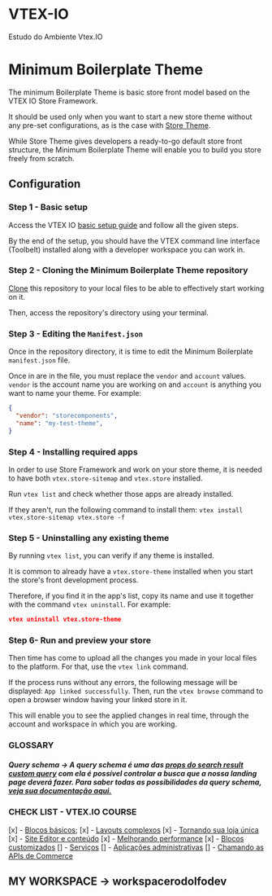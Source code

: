 # VTEX-IO
Estudo do Ambiente Vtex.IO 

# Minimum Boilerplate Theme

The minimum Boilerplate Theme is basic store front model based on the VTEX IO Store Framework.

It should be used only when you want to start a new store theme without any pre-set configurations, as is the case with [Store Theme](https://github.com/vtex-apps/store-theme). 

While Store Theme gives developers a ready-to-go default store front structure, the Minimum Boilerplate Theme will enable you to build you store freely from scratch.

## Configuration

### Step 1 -  Basic setup

Access the VTEX IO [basic setup guide](https://vtex.io/docs/getting-started/build-stores-with-store-framework/2) and follow all the given steps. 

By the end of the setup, you should have the VTEX command line interface (Toolbelt) installed along with a developer workspace you can work in.

### Step 2 - Cloning the Minimum Boilerplate Theme repository

[Clone](https://help.github.com/en/github/creating-cloning-and-archiving-repositories/cloning-a-repository) this repository to your local files to be able to effectively start working on it.

Then, access the repository's directory using your terminal. 

### Step 3 - Editing the `Manifest.json`

Once in the repository directory, it is time to edit the Minimum Boilerplate `manifest.json` file. 

Once in are in the file, you must replace the `vendor` and `account` values. `vendor` is the account name you are working on and `account` is anything you want to name your theme. For example:

```json
{
  "vendor": "storecomponents",
  "name": "my-test-theme",
}
```

### Step 4 -  Installing required apps

In order to use Store Framework and work on your store theme, it is needed to have both `vtex.store-sitemap` and `vtex.store` installed.

Run  `vtex list`  and check whether those apps are already installed. 

If they aren't, run the following command to install them: `vtex install vtex.store-sitemap vtex.store -f`

### Step 5 -  Uninstalling any existing theme

By running `vtex list`,  you can verify if any theme is installed.

It is common to already have a `vtex.store-theme`  installed when you start the store's front development process. 

Therefore, if you find it in the app's list, copy its name and use it together with the command `vtex uninstall`. For example:

```json
vtex uninstall vtex.store-theme
```

### Step 6- Run and preview your store

Then time has come to upload all the changes you made in your local files to the platform. For that, use the `vtex link` command. 

If the process runs without any errors, the following message will be displayed: `App linked successfully`. Then, run the `vtex browse` command to open a browser window having your linked store in it.

This will enable you to see the applied changes in real time, through the account and workspace in which you are working.


### GLOSSARY

##### Query schema -> A query schema é uma das [props do search result custom query](https://developers.vtex.com/vtex-developer-docs/docs/vtex-search-result) com ela é possível controlar a busca que a nossa landing page deverá fazer. Para saber todas as possibilidades da query schema, [veja sua documentação aqui.](https://developers.vtex.com/vtex-developer-docs/docs/vtex-search-result#step-3---defining-how-the-search-query-data-should-be-fetched)


### CHECK LIST -  VTEX.IO COURSE

[x] - [Blocos básicos](https://learn.vtex.com/docs/course-basic-blocks-lang-pt);
[x] - [Layouts complexos](https://learn.vtex.com/docs/course-layout-blocks-lang-pt)
[x] - [Tornando sua loja única](https://learn.vtex.com/docs/course-styles-course-lang-pt)
[x] - [Site Editor e conteúdo](https://learn.vtex.com/docs/course-content-workflow-lang-pt)
[x] - [Melhorando performance](https://learn.vtex.com/docs/course-store-performance-lang-pt)
[x] - [Blocos customizados](https://learn.vtex.com/docs/course-store-block-lang-pt)
[] - [Serviços](https://learn.vtex.com/docs/course-service-course-lang-pt)
[] - [Aplicações administrativas](https://learn.vtex.com/docs/course-admin-lang-pt)
[] - [Chamando as APIs de Commerce](https://learn.vtex.com/docs/course-calling-commerce-apis-lang-pt)

## MY WORKSPACE -> workspacerodolfodev
